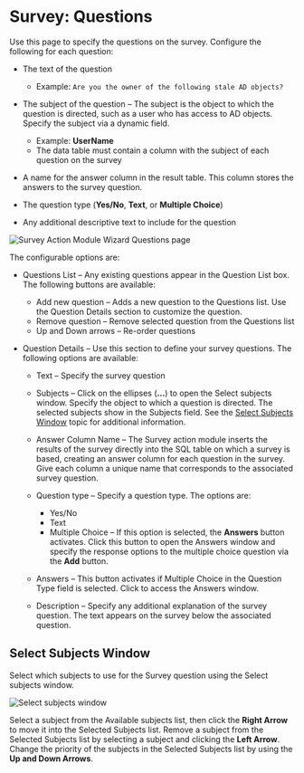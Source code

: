 # Survey: Questions

Use this page to specify the questions on the survey. Configure the following for each question:

- The text of the question

    - Example: `Are you the owner of the following stale AD objects?`

- The subject of the question – The subject is the object to which the question is directed, such as
  a user who has access to AD objects. Specify the subject via a dynamic field.

    - Example: **UserName**
    - The data table must contain a column with the subject of each question on the survey

- A name for the answer column in the result table. This column stores the answers to the survey
  question.
- The question type (**Yes/No**, **Text**, or **Multiple Choice**)
- Any additional descriptive text to include for the question

![Survey Action Module Wizard Questions page](/img/product_docs/accessanalyzer/admin/action/survey/questions.webp)

The configurable options are:

- Questions List – Any existing questions appear in the Question List box. The following buttons are
  available:

    - Add new question – Adds a new question to the Questions list. Use the Question Details section
      to customize the question.
    - Remove question – Remove selected question from the Questions list
    - Up and Down arrows – Re-order questions

- Question Details – Use this section to define your survey questions. The following options are
  available:

    - Text – Specify the survey question
    - Subjects – Click on the ellipses (**…**) to open the Select subjects window. Specify the
      object to which a question is directed. The selected subjects show in the Subjects field. See
      the [Select Subjects Window](#select-subjects-window) topic for additional information.
    - Answer Column Name – The Survey action module inserts the results of the survey directly into
      the SQL table on which a survey is based, creating an answer column for each question in the
      survey. Give each column a unique name that corresponds to the associated survey question.
    - Question type – Specify a question type. The options are:

        - Yes/No
        - Text
        - Multiple Choice – If this option is selected, the **Answers** button activates. Click this
          button to open the Answers window and specify the response options to the multiple choice
          question via the **Add** button.

    - Answers – This button activates if Multiple Choice in the Question Type field is selected.
      Click to access the Answers window.
    - Description – Specify any additional explanation of the survey question. The text appears on
      the survey below the associated question.

## Select Subjects Window

Select which subjects to use for the Survey question using the Select subjects window.

![Select subjects window](/img/product_docs/accessanalyzer/admin/action/survey/selectsubjects.webp)

Select a subject from the Available subjects list, then click the **Right Arrow** to move it into
the Selected Subjects list. Remove a subject from the Selected Subjects list by selecting a subject
and clicking the **Left Arrow**. Change the priority of the subjects in the Selected Subjects list
by using the **Up and Down Arrows**.
